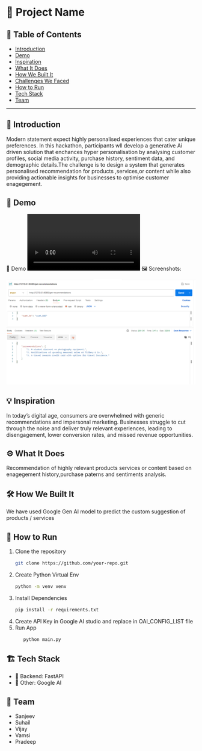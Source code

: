 # 🚀 Project Name

## 📌 Table of Contents
- [Introduction](#introduction)
- [Demo](#demo)
- [Inspiration](#inspiration)
- [What It Does](#what-it-does)
- [How We Built It](#how-we-built-it)
- [Challenges We Faced](#challenges-we-faced)
- [How to Run](#how-to-run)
- [Tech Stack](#tech-stack)
- [Team](#team)

---

## 🎯 Introduction
Modern statement expect highly personalised experiences that cater unique preferences. In this hackathon, participants wll develop a generative Ai driven solution that enchances hyper personalisation by analysing customer profiles, social media activity, purchase history, sentiment data, and demographic details.The challenge is to design a system that generates personalised recommendation for products ,services,or content while also providing actionable insights for businesses to optimise customer enagegement.

## 🎥 Demo
🔗 Demo
<video controls src="artifacts/demo/2025-03-26 16-15-44.mp4" title="Title"></video> 
🖼️ Screenshots:

![alt text](artifacts/demo/image.png)

## 💡 Inspiration
In today’s digital age, consumers are overwhelmed with generic recommendations and impersonal marketing. Businesses struggle to cut through the noise and deliver truly relevant experiences, leading to disengagement, lower conversion rates, and missed revenue opportunities.

## ⚙️ What It Does
Recommendation of highly relevant products services or content based on enagegement history,purchase paterns and sentiments analysis.

## 🛠️ How We Built It
We have used Google Gen AI model to predict the custom suggestion of products / services

## 🏃 How to Run
1. Clone the repository  
   ```sh
   git clone https://github.com/your-repo.git
   ```
2. Create Python Virtual Env
   ```sh
   python -m venv venv
   ```
3. Install Dependencies  
   ```sh
   pip install -r requirements.txt
   ```
4. Create API Key in Google AI studio and replace in OAI_CONFIG_LIST file
5. Run App
   ```sh
      python main.py
   ```


## 🏗️ Tech Stack
- 🔹 Backend: FastAPI
- 🔹 Other: Google AI

## 👥 Team
- Sanjeev
- Suhail
- Vijay
- Vamsi
- Pradeep